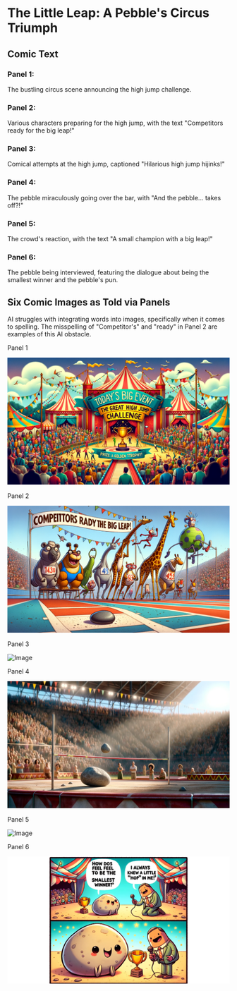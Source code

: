 # The Little Leap: A Pebble's Circus Triumph

## Comic Text

### Panel 1:

The bustling circus scene announcing the high jump challenge.

### Panel 2:

Various characters preparing for the high jump, with the text "Competitors ready for the big leap!"

### Panel 3:

Comical attempts at the high jump, captioned "Hilarious high jump hijinks!"

### Panel 4:

The pebble miraculously going over the bar, with "And the pebble... takes off?!"

### Panel 5:

The crowd's reaction, with the text "A small champion with a big leap!"

### Panel 6:

The pebble being interviewed, featuring the dialogue about being the smallest winner and the pebble's pun.

## Six Comic Images as Told via Panels

AI struggles with integrating words into images, specifically when it comes to spelling. The misspelling of "Competitor's" and "ready" in Panel 2 are examples of this AI obstacle.

Panel 1

![Image](https://github.com/thisislink/aicomicweekly/blob/82f8deb8b07205ef5830a62118fe4336f0ed8113/comics/week-2/The-Little-Leap-1.png?raw=true&width=400)

Panel 2

![Image](https://github.com/thisislink/aicomicweekly/blob/82f8deb8b07205ef5830a62118fe4336f0ed8113/comics/week-2/The-Little-Leap-2.png?raw=true&width=400)

Panel 3

![Image](https://github.com/thisislink/aicomicweekly/blob/82f8deb8b07205ef5830a62118fe4336f0ed8113/comics/week-2/The-Little-Leap-3.png?raw=true&width=400)

Panel 4

![Image](https://github.com/thisislink/aicomicweekly/blob/82f8deb8b07205ef5830a62118fe4336f0ed8113/comics/week-2/The-Little-Leap-4.png?raw=true&width=400)

Panel 5

![Image](https://github.com/thisislink/aicomicweekly/blob/82f8deb8b07205ef5830a62118fe4336f0ed8113/comics/week-2/The-Little-Leap-5.png?raw=true&width=400)

Panel 6

![Image](https://github.com/thisislink/aicomicweekly/blob/82f8deb8b07205ef5830a62118fe4336f0ed8113/comics/week-2/The-Little-Leap-6.png?raw=true&width=400)
